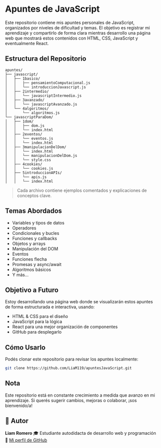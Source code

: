 
# Apuntes de JavaScript

Este repositorio contiene mis apuntes personales de JavaScript, organizados por niveles de dificultad y temas. El objetivo es registrar mi aprendizaje y compartirlo de forma clara mientras desarrollo una página web que mostrará estos contenidos con HTML, CSS, JavaScript y eventualmente React.

## Estructura del Repositorio
```
apuntes/
├── javascript/
│   ├── 1basico/
│   │   ├── pensamientoComputacional.js
│   │   └── introduccionJavascript.js
│   ├── 2intermedio/
│   │   └── javascriptIntermedio.js
│   ├── 3avanzado/
│   │   └── javascriptAvanzado.js
│   └── 4algoritmos/
│       └── algoritmos.js
└── javascriptParaDom/
│   ├── 1dom/
│   │   ├── dom.js
│   │   └── index.html
│   ├── 2eventos/
│   │   └── eventos.js
│   │   └── index.html
│   ├── 3manipulacionDelDom/
│   │   └── index.html
│   │   └── manipulacionDelDom.js
│   │   └── style.css
│   ├── 4cookies/
│   │   └── cookies.js
│   ├── 5introduccionAPIs/
│   │   └── apis.js
│   │   └── index.html

```

> Cada archivo contiene ejemplos comentados y explicaciones de conceptos clave.

## Temas Abordados

- Variables y tipos de datos
- Operadores
- Condicionales y bucles
- Funciones y callbacks
- Objetos y arrays
- Manipulación del DOM
- Eventos
- Funciones flecha
- Promesas y async/await
- Algoritmos básicos
- Y más...

## Objetivo a Futuro

Estoy desarrollando una página web donde se visualizarán estos apuntes de forma estructurada e interactiva, usando:

- HTML & CSS para el diseño
- JavaScript para la lógica
- React para una mejor organización de componentes
- GitHub para desplegarlo

## Cómo Usarlo

Podés clonar este repositorio para revisar los apuntes localmente:

```bash
git clone https://github.com/LiaM119/apuntesJavaScript.git
```
## Nota 
Este repositorio está en constante crecimiento a medida que avanzo en mi aprendizaje. Si querés sugerir cambios, mejoras o colaborar, ¡sos bienvenido/a!

## 👤 Autor

**Liam Romero** 
🎓 Estudiante autodidacta de desarrollo web y programación
🚀 [Mi perfil de GitHub](https://github.com/LiaM119)

